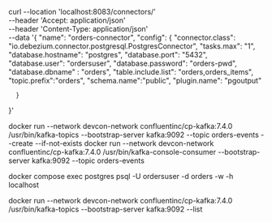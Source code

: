curl --location 'localhost:8083/connectors/' \
--header 'Accept: application/json' \
--header 'Content-Type: application/json' \
--data '{
  "name": "orders-connector",
  "config": {
      "connector.class": "io.debezium.connector.postgresql.PostgresConnector",
      "tasks.max": "1",
      "database.hostname": "postgres",
      "database.port": "5432",
      "database.user": "ordersuser",
      "database.password": "orders-pwd",
      "database.dbname" : "orders",
      "table.include.list": "orders,orders_items",
      "topic.prefix":"orders",
      "schema.name":"public",
      "plugin.name": "pgoutput"
      
      }
 }'

docker run --network devcon-network confluentinc/cp-kafka:7.4.0 /usr/bin/kafka-topics --bootstrap-server kafka:9092 --topic orders-events --create --if-not-exists 
docker run --network devcon-network confluentinc/cp-kafka:7.4.0 /usr/bin/kafka-console-consumer --bootstrap-server kafka:9092 --topic orders-events



docker compose exec postgres psql -U ordersuser -d orders -w -h localhost







docker run --network devcon-network confluentinc/cp-kafka:7.4.0 /usr/bin/kafka-topics --bootstrap-server kafka:9092 --list